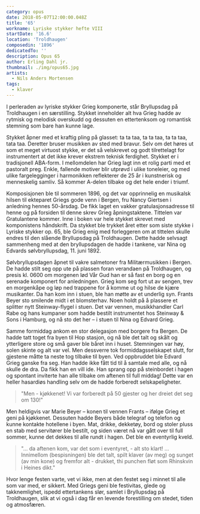 ```yaml
---
category: opus
date: 2018-05-07T12:00:00.048Z
title: '65'
workname: Lyriske stykker hefte VIII
startDate: '16.6'
location: 'Troldhaugen'
composedin: '1896'
dedicatedTo: ''
description: Opus 65
author: Erling Dahl jr.
thumbnail: ./img/opus65.jpg
artists:
  - Nils Anders Mortensen
tags:
  - klaver
---
```

I perleraden av lyriske stykker Grieg komponerte, står Bryllupsdag på Troldhaugen i en særstilling. Stykket inneholder alt hva Grieg hadde av rytmisk og melodisk overskudd og dessuten en ettertenksom og romantisk stemning som bare han kunne lage.

Stykket åpner med et kraftig pling på glasset: ta ta taa, ta ta taa, ta ta taa,  tata taa. Deretter bruser musikken av sted med bravur. Selv om det høres ut som et meget virtuost stykke, er det så velskrevet og godt tilrettelagt for instrumentert at det ikke krever ekstrem teknisk ferdighet. Stykket er i tradisjonell ABA-form. I mellomdelen har Grieg lagt inn et rolig parti med et pastoralt preg. Enkle, fallende motiver blir utprøvd i ulike toneleier, og med ulike fargelegginger i harmonikken reflekterer de 25 år i kunstnerisk og menneskelig samliv. Så kommer A-delen tilbake og det hele ender i triumf.

Komposisjonen ble til sommeren 1896, og det var opprinnelig en musikalsk hilsen til ekteparet Griegs gode venn i Bergen, fru Nancy Giertsen i anledning hennes 50-årsdag. De fikk laget en vakker gratulasjonsadresse til henne og på forsiden til denne skrev Grieg åpningstaktene. Tittelen var Gratulantene kommer. Inne i boken var hele stykket skrevet med komponistens håndskrift. Da stykket ble trykket året etter som siste stykke i Lyriske stykker op. 65, ble Grieg enig med forleggeren om at tittelen skulle endres til den slående Bryllupsdag på Troldhaugen. Dette hadde selvsagt sammenheng med at den bryllupsdagen de hadde i tankene, var Nina og Edvards sølvbryllupsdag, 11. juni 1892.

Sølvbryllupsdagen åpnet til vakre salmetoner fra Militærmusikken i Bergen. De hadde stilt seg opp ute på plassen foran verandaen på Troldhaugen, og presis kl. 0600 om morgenen lød Vår Gud han er så fast en borg og en serenade komponert for anledningen. Grieg kom seg fort ut av sengen, trev en morgenkåpe og løp ned trappene for å komme ut og hilse de kjære musikanter. Da han kom inn i stuen, ble han møtte av et underlig syn. Frants Beyer sto smilende midt i et blomsterhav. Noen holdt på å plassere et splitter nytt Steinway-flygel i stuen. Det var vennen, musikkhandler Carl Rabe og hans kumpaner som hadde bestilt instrumentet hos Steinway & Sons i Hamburg, og nå sto det her – i stuen til Nina og Edvard Grieg.

Samme formiddag ankom en stor delegasjon med borgere fra Bergen. De hadde tatt toget fra byen til Hop stasjon, og nå ble det talt og skålt og ytterligere store og små gaver ble båret inn i huset. Stemningen var høy, solen skinte og alt var vel. Men dessverre tok formiddagsselskapet slutt, for gjestene måtte ta neste tog tilbake til byen. Ved oppbruddet ble Edvard Grieg ganske fra seg. Han hadde ikke fått tid til å samtale med alle, og nå skulle de dra. Da fikk han en vill ide. Han sprang opp på steinbordet i hagen og spontant inviterte han alle tilbake om aftenen til full middag! Dette var en heller hasardiøs handling selv om de hadde forberedt selskapeligheter.

> "Men - kjøkkenet! Vi var forberedt på 50 gjester og her dreiet det seg om 130!"

Men heldigvis var Marie Beyer – konen til vennen Frants – ifølge Grieg et geni på kjøkkenet. Dessuten hadde Beyers både telegraf og telefon og kunne kontakte hotellene i byen. Mat, drikke, dekketøy, bord og stoler pluss en stab med servitører ble bestilt, og siden været nå var gått over til full sommer, kunne det dekkes til alle rundt i hagen. Det ble en eventyrlig kveld.  

> "… da aftenen kom, var det som i eventyret, - alt sto klart! …  Innimellom (bespisningen) ble det talt, spilt klaver (av meg) og sunget (av min kone) og fremfor alt - drukket, thi punchen fløt som Rhinskvin i Heines dikt."

Hvor lenge festen varte, vet vi ikke, men at den festet seg i minnet til alle som var med, er sikkert. Med Griegs geni ble festivitas, glede og takknemlighet, ispedd ettertankens slør, samlet i Bryllupsdag på Troldhaugen, slik at vi også i dag får en levende forestilling om stedet, tiden og atmosfæren.
